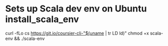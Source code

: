 # Sets up Scala dev env on Ubuntu install_scala_env
curl -fLo cs https://git.io/coursier-cli-"$(uname | tr LD ld)"
chmod +x scala-env && ./scala-env
